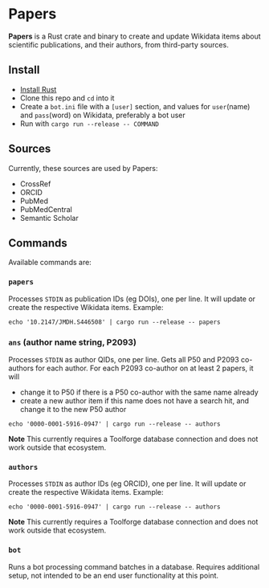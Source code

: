 # Papers

**Papers** is a Rust crate and binary to create and update Wikidata items about scientific publications, and their authors, from third-party sources.

## Install

- [Install Rust](https://www.rust-lang.org/tools/install)
- Clone this repo and `cd` into it
- Create a `bot.ini` file with a `[user]` section, and values for `user`(name) and `pass`(word) on Wikidata, preferably a bot user
- Run with `cargo run --release -- COMMAND`

## Sources

Currently, these sources are used by Papers:

- CrossRef
- ORCID
- PubMed
- PubMedCentral
- Semantic Scholar

## Commands

Available commands are:

### `papers`

Processes `STDIN` as publication IDs (eg DOIs), one per line. It will update or create the respective Wikidata items. Example:

```
echo '10.2147/JMDH.S446508' | cargo run --release -- papers
```

### `ans` (author name string, P2093)

Processes `STDIN` as author QIDs, one per line. Gets all P50 and P2093 co-authors for each author.
For each P2093 co-author on at least 2 papers, it will

- change it to P50 if there is a P50 co-author with the same name already
- create a new author item if this name does not have a search hit, and change it to the new P50 author

```
echo '0000-0001-5916-0947' | cargo run --release -- authors
```

**Note** This currently requires a Toolforge database connection and does not work outside that ecosystem.

### `authors`

Processes `STDIN` as author IDs (eg ORCID), one per line. It will update or create the respective Wikidata items. Example:

```
echo '0000-0001-5916-0947' | cargo run --release -- authors
```

**Note** This currently requires a Toolforge database connection and does not work outside that ecosystem.

### `bot`

Runs a bot processing command batches in a database. Requires additional setup, not intended to be an end user functionality at this point.
